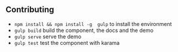 ## Contributing

* ```npm install && npm install -g  gulp``` to install the environment
* ```gulp build``` build the component, the docs and the demo
* ```gulp serve``` serve the demo
* ```gulp test``` test the component with karama